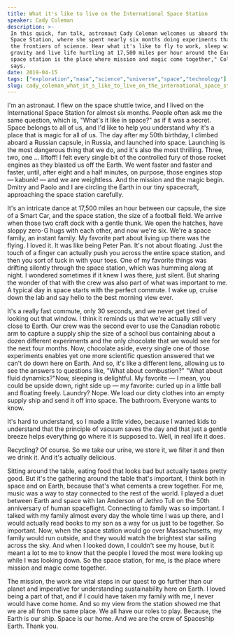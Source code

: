 ```yaml
---
title: What it's like to live on the International Space Station
speaker: Cady Coleman
description: >-
 In this quick, fun talk, astronaut Cady Coleman welcomes us aboard the International
 Space Station, where she spent nearly six months doing experiments that expanded
 the frontiers of science. Hear what it's like to fly to work, sleep without
 gravity and live life hurtling at 17,500 miles per hour around the Earth. "The
 space station is the place where mission and magic come together," Coleman
 says.
date: 2019-04-15
tags: ["exploration","nasa","science","universe","space","technology"]
slug: cady_coleman_what_it_s_like_to_live_on_the_international_space_station
---
```


I'm an astronaut. I flew on the space shuttle twice, and I lived on the International
Space Station for almost six months. People often ask me the same question, which is,
"What's it like in space?" as if it was a secret. Space belongs to all of us, and I'd like
to help you understand why it's a place that is magic for all of us. The day after my 50th
birthday, I climbed aboard a Russian capsule, in Russia, and launched into space.
Launching is the most dangerous thing that we do, and it's also the most thrilling. Three,
two, one ... liftoff! I felt every single bit of the controlled fury of those rocket
engines as they blasted us off the Earth. We went faster and faster and faster, until,
after eight and a half minutes, on purpose, those engines stop — kabunk! — and we are
weightless. And the mission and the magic begin. Dmitry and Paolo and I are circling the
Earth in our tiny spacecraft, approaching the space station carefully.

It's an intricate dance at 17,500 miles an hour between our capsule, the size of a Smart
Car, and the space station, the size of a football field. We arrive when those two craft
dock with a gentle thunk. We open the hatches, have sloppy zero-G hugs with each other,
and now we're six. We're a space family, an instant family. My favorite part about living
up there was the flying. I loved it. It was like being Peter Pan. It's not about floating.
Just the touch of a finger can actually push you across the entire space station, and then
you sort of tuck in with your toes. One of my favorite things was drifting silently
through the space station, which was humming along at night. I wondered sometimes if it
knew I was there, just silent. But sharing the wonder of that with the crew was also part
of what was important to me. A typical day in space starts with the perfect commute. I wake
up, cruise down the lab and say hello to the best morning view ever.

It's a really fast commute, only 30 seconds, and we never get tired of looking out that
window. I think it reminds us that we're actually still very close to Earth. Our crew was
the second ever to use the Canadian robotic arm to capture a supply ship the size of a
school bus containing about a dozen different experiments and the only chocolate that we
would see for the next four months. Now, chocolate aside, every single one of those
experiments enables yet one more scientific question answered that we can't do down here
on Earth. And so, it's like a different lens, allowing us to see the answers to questions
like, "What about combustion?" "What about fluid dynamics?"Now, sleeping is delightful. My
favorite — I mean, you could be upside down, right side up — my favorite: curled up in a
little ball and floating freely. Laundry? Nope. We load our dirty clothes into an empty
supply ship and send it off into space. The bathroom. Everyone wants to
know.

It's hard to understand, so I made a little video, because I wanted kids to understand
that the principle of vacuum saves the day and that just a gentle breeze helps everything
go where it is supposed to. Well, in real life it does.

Recycling? Of course. So we take our urine, we store it, we filter it and then we drink
it. And it's actually delicious.

Sitting around the table, eating food that looks bad but actually tastes pretty good. But
it's the gathering around the table that's important, I think both in space and on Earth,
because that's what cements a crew together. For me, music was a way to stay connected to
the rest of the world. I played a duet between Earth and space with Ian Anderson of Jethro
Tull on the 50th anniversary of human spaceflight. Connecting to family was so important. I
talked with my family almost every day the whole time I was up there, and I would actually
read books to my son as a way for us just to be together. So important. Now, when the
space station would go over Massachusetts, my family would run outside, and they would
watch the brightest star sailing across the sky. And when I looked down, I couldn't see my
house, but it meant a lot to me to know that the people I loved the most were looking up
while I was looking down. So the space station, for me, is the place where mission and
magic come together.

The mission, the work are vital steps in our quest to go further than our planet and
imperative for understanding sustainability here on Earth. I loved being a part of that,
and if I could have taken my family with me, I never would have come home. And so my view
from the station showed me that we are all from the same place. We all have our roles to
play. Because, the Earth is our ship. Space is our home. And we are the crew of Spaceship
Earth. Thank you.

<!--
ad_duration=3.33
comment_count=12
event="TED2019"
external_start_time=0
has_talk_citation=0
intro_duration=11.82
is_subtitle_required="False"
is_talk_featured="True"
language="en"
language_swap="False"
native_language="en"
number_of_related_talks=6
number_of_speakers=1
number_of_subtitled_videos=29
number_of_tags=6
number_of_talk_download_languages=30
number_of_talk_more_resources=0
number_of_talk_recommendations=1
number_of_talks_take_actions=2
post_ad_duration=0.83
published_timestamp="2019-11-13 16:30:32"
recording_date="2019-04-15"
speaker_description="Astronaut"
speaker_is_published=1
speaker_name="Cady Coleman"
talk_more_resources=[]
talk_name="What it's like to live on the International Space Station"
talk_recommendations_blurb="More resources curated by Cady Coleman"
talks_tags=["exploration","nasa","science","universe","space","technology"]
url_photo_speaker="https://pe.tedcdn.com/images/ted/05c7c99674dbe391c0126aa3bf91cbcc79d38a1e_254x191.jpg"
url_photo_talk="https://s3.amazonaws.com/talkstar-photos/uploads/8df9a880-1bbc-4966-89ae-d672778b85d0/CadyColeman_2019U-embed.jpg"
url_webpage="https://www.ted.com/talks/cady_coleman_what_it_s_like_to_live_on_the_international_space_station"
video_type_name="TED Stage Talk"
-->